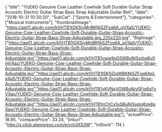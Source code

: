 {
	"title": "YUEKO Genuine Cow Leather Cowhide Soft Durable Guitar Strap Acoustic Electric Guitar Strap Bass Strap Adjustable Guitar Belt",
	"date": "2018-10-31 10:30:20",
	"SubCat": ["Sports & Entertainment"],
	"categories": ["Musical Instruments"],
	"thumbnailImage": "https://ae01.alicdn.com/kf/HTB1tGKSiyMnBKNjSZFzq6A_qVXa5/YUEKO-Genuine-Cow-Leather-Cowhide-Soft-Durable-Guitar-Strap-Acoustic-Electric-Guitar-Strap-Bass-Strap-Adjustable.jpg_220x220.jpg",
	"BigImage": ["https://ae01.alicdn.com/kf/HTB1tGKSiyMnBKNjSZFzq6A_qVXa5/YUEKO-Genuine-Cow-Leather-Cowhide-Soft-Durable-Guitar-Strap-Acoustic-Electric-Guitar-Strap-Bass-Strap-Adjustable.jpg","https://ae01.alicdn.com/kf/HTB1cww9xGSWBuNjSsrbq6y0mVXaz/YUEKO-Genuine-Cow-Leather-Cowhide-Soft-Durable-Guitar-Strap-Acoustic-Electric-Guitar-Strap-Bass-Strap-Adjustable.jpg","https://ae01.alicdn.com/kf/HTB1ISKSiDqWBKNjSZFxq6ApLpXaS/YUEKO-Genuine-Cow-Leather-Cowhide-Soft-Durable-Guitar-Strap-Acoustic-Electric-Guitar-Strap-Bass-Strap-Adjustable.jpg","https://ae01.alicdn.com/kf/HTB1yKVNxVOWBuNjy0Fiq6xFxVXao/YUEKO-Genuine-Cow-Leather-Cowhide-Soft-Durable-Guitar-Strap-Acoustic-Electric-Guitar-Strap-Bass-Strap-Adjustable.jpg","https://ae01.alicdn.com/kf/HTB1nChCx1uSBuNjSsplq6ze8pXaw/YUEKO-Genuine-Cow-Leather-Cowhide-Soft-Durable-Guitar-Strap-Acoustic-Electric-Guitar-Strap-Bass-Strap-Adjustable.jpg"],
	"actualPrice": 18.95,
	"comparePrice": 33.24,
	"linkurl": "http://s.click.aliexpress.com/e/cnUIXS3W",
	"inStock": 114
}
